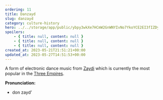 ```yaml
---
ordering: 11
title: Danzayd
slug: danzayd
category: culture-history
hero: ../../storage/app/public/ybpy3wkXe7HCmW2GnWNYIvNo7YkoYCE2EI3fIZDy.jpg
spoilers:
    - { title: null, content: null }
    - { title: null, content: null }
    - { title: null, content: null }
created_at: 2023-05-21T21:51:21+00:00
updated_at: 2023-05-27T14:51:53+00:00
---
```

A form of electronic dance music from [Zaydi](/category/planets-cities/zaydi) which is currently the most popular in the [Three Empires](/category/organizations/three-empires).

**Pronunciation:**
- don zayd’